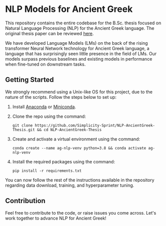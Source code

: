 
# NLP Models for Ancient Greek

This repository contains the entire codebase for the B.Sc. thesis focused on Natural Language Processing (NLP) for the Ancient Greek language. The original thesis paper can be reviewed [here](https://pergamos.lib.uoa.gr/uoa/dl/frontend/en/browse/3100154).

We have developed Language Models (LMs) on the back of the rising transformer Neural Network technology for Ancient Greek language, a language that has surprisingly seen little presence in the field of LMs. Our models surpass previous baselines and existing models in performance when fine-tuned on downstream tasks.

## Getting Started

We strongly recommend using a Unix-like OS for this project, due to the nature of the scripts. Follow the steps below to set up:

1. Install [Anaconda](https://www.anaconda.com/) or [Miniconda](https://docs.conda.io/en/latest/miniconda.html).

2. Clone the repo using the command:
    ```shell
    git clone https://github.com/Simplicity-Sprint/NLP-AncientGreek-Thesis.git && cd NLP-AncientGreek-Thesis
    ```

3. Create and activate a virtual environment using the command:
    ```shell
    conda create --name ag-nlp-venv python=3.8 && conda activate ag-nlp-venv
    ```

4. Install the required packages using the command:
    ```shell
    pip install -r requirements.txt
    ```

You can now follow the rest of the instructions available in the repository regarding data download, training, and hyperparameter tuning.

## Contribution

Feel free to contribute to the code, or raise issues you come across. Let's work together to advance NLP for Ancient Greek!